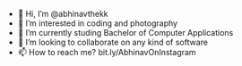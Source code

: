 - 👋 Hi, I’m @abhinavthekk
- 👀 I’m interested in coding and photography
- 🌱 I’m currently studing Bachelor of Computer Applications
- 💞️ I’m looking to collaborate on any kind of software
- 📫 How to reach me? bit.ly/AbhinavOnInstagram

<!---
abhinavthekk/abhinavthekk is a ✨ special ✨ repository because its `README.md` (this file) appears on your GitHub profile.
You can click the Preview link to take a look at your changes.
--->
